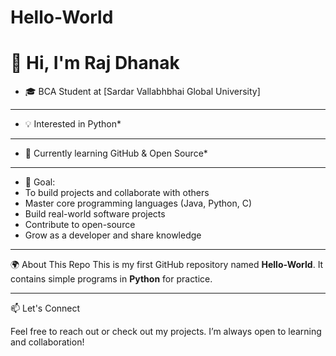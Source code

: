 # Hello-World
 # 👋 Hi, I'm Raj Dhanak
 * 🎓 BCA Student at [Sardar Vallabhbhai Global University]
 ---
 * 💡 Interested in Python*
 ---
 * 📱 Currently learning GitHub & Open Source*
---
 *  🚀 Goal:
 *   To build projects and collaborate with others
 *   Master core programming languages (Java, Python, C)
 *   Build real-world software projects
 *   Contribute to open-source
 *   Grow as a developer and share knowledge 
 
 ---

 🌍 About This Repo
 This is my first GitHub repository named **Hello-World**.
 It contains simple programs in **Python** for practice.

 ---

 📫 Let's Connect
 
Feel free to reach out or check out my projects.
I’m always open to learning and collaboration!
